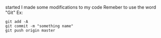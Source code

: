 started
I made some modifications to my code
Remeber to use the word "Git" Ex:

```shell
git add -A
git commit -m "something name"
git push origin master
```